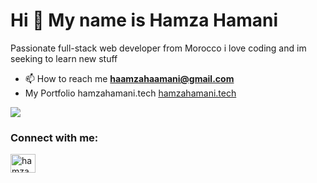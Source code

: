 Hi 👋 My name is Hamza Hamani
=============================

Passionate full-stack web developer from Morocco i love coding and im seeking to learn new stuff

- 📫 How to reach me **haamzahaamani@gmail.com**
- My Portfolio hamzahamani.tech <a href='hamzahamani.tech'> hamzahamani.tech</a>


<a href="https://www.github.com/HamzaHamani" target="_blank" rel="noreferrer"><img
src="https://img.shields.io/github/followers/HamzaHamani?logo=github&style=for-the-badge&color=0891b2&labelColor=1c1917" /></a>

<h3 align="left">Connect with me:</h3>
<p align="left">
<a href="https://www.linkedin.com/in/hamzahamani/" target="blank"><img align="center" src="https://raw.githubusercontent.com/rahuldkjain/github-profile-readme-generator/master/src/images/icons/Social/linked-in-alt.svg" alt="hamza hamani" height="30" width="40" /></a>
</p>





